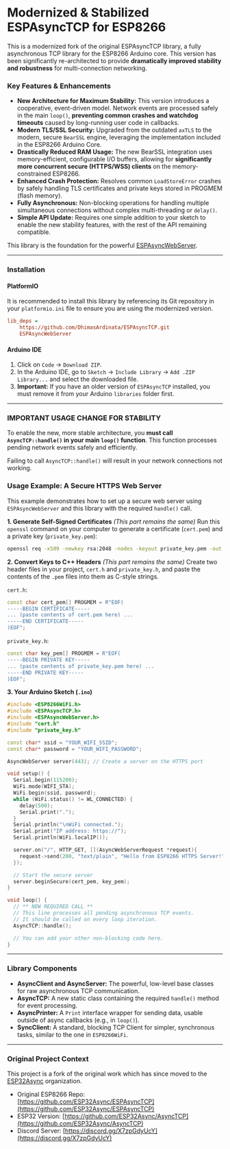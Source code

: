 # Modernized & Stabilized ESPAsyncTCP for ESP8266

This is a modernized fork of the original ESPAsyncTCP library, a fully asynchronous TCP library for the ESP8266 Arduino core. This version has been significantly re-architected to provide **dramatically improved stability and robustness** for multi-connection networking.

### Key Features & Enhancements

- **New Architecture for Maximum Stability:** This version introduces a cooperative, event-driven model. Network events are processed safely in the main `loop()`, **preventing common crashes and watchdog timeouts** caused by long-running user code in callbacks.
- **Modern TLS/SSL Security:** Upgraded from the outdated `axTLS` to the modern, secure `BearSSL` engine, leveraging the implementation included in the ESP8266 Arduino Core.
- **Drastically Reduced RAM Usage:** The new BearSSL integration uses memory-efficient, configurable I/O buffers, allowing for **significantly more concurrent secure (HTTPS/WSS) clients** on the memory-constrained ESP8266.
- **Enhanced Crash Protection:** Resolves common `LoadStoreError` crashes by safely handling TLS certificates and private keys stored in PROGMEM (flash memory).
- **Fully Asynchronous:** Non-blocking operations for handling multiple simultaneous connections without complex multi-threading or `delay()`.
- **Simple API Update:** Requires one simple addition to your sketch to enable the new stability features, with the rest of the API remaining compatible.

This library is the foundation for the powerful [ESPAsyncWebServer](https://github.com/DhimasArdinata/ESPAsyncWebServer).

---

### Installation

#### PlatformIO

It is recommended to install this library by referencing its Git repository in your `platformio.ini` file to ensure you are using the modernized version.

```ini
lib_deps =
    https://github.com/DhimasArdinata/ESPAsyncTCP.git
    ESPAsyncWebServer
```

#### Arduino IDE

1.  Click on `Code` -> `Download ZIP`.
2.  In the Arduino IDE, go to `Sketch` -> `Include Library` -> `Add .ZIP Library...` and select the downloaded file.
3.  **Important:** If you have an older version of `ESPAsyncTCP` installed, you must remove it from your Arduino `libraries` folder first.

---

### **IMPORTANT USAGE CHANGE FOR STABILITY**

To enable the new, more stable architecture, you **must call `AsyncTCP::handle()` in your main `loop()` function**. This function processes pending network events safely and efficiently.

Failing to call `AsyncTCP::handle()` will result in your network connections not working.

### Usage Example: A Secure HTTPS Web Server

This example demonstrates how to set up a secure web server using `ESPAsyncWebServer` and this library with the required `handle()` call.

**1. Generate Self-Signed Certificates**
_(This part remains the same)_
Run this `openssl` command on your computer to generate a certificate (`cert.pem`) and a private key (`private_key.pem`):

```bash
openssl req -x509 -newkey rsa:2048 -nodes -keyout private_key.pem -out cert.pem -sha256 -days 3650 -subj "/CN=esp8266.local"
```

**2. Convert Keys to C++ Headers**
_(This part remains the same)_
Create two header files in your project, `cert.h` and `private_key.h`, and paste the contents of the `.pem` files into them as C-style strings.

`cert.h`:

```cpp
const char cert_pem[] PROGMEM = R"EOF(
-----BEGIN CERTIFICATE-----
... (paste contents of cert.pem here) ...
-----END CERTIFICATE-----
)EOF";
```

`private_key.h`:

```cpp
const char key_pem[] PROGMEM = R"EOF(
-----BEGIN PRIVATE KEY-----
... (paste contents of private_key.pem here) ...
-----END PRIVATE KEY-----
)EOF";
```

**3. Your Arduino Sketch (`.ino`)**

```cpp
#include <ESP8266WiFi.h>
#include <ESPAsyncTCP.h>
#include <ESPAsyncWebServer.h>
#include "cert.h"
#include "private_key.h"

const char* ssid = "YOUR_WIFI_SSID";
const char* password = "YOUR_WIFI_PASSWORD";

AsyncWebServer server(443); // Create a server on the HTTPS port

void setup() {
  Serial.begin(115200);
  WiFi.mode(WIFI_STA);
  WiFi.begin(ssid, password);
  while (WiFi.status() != WL_CONNECTED) {
    delay(500);
    Serial.print(".");
  }
  Serial.println("\nWiFi connected.");
  Serial.print("IP address: https://");
  Serial.println(WiFi.localIP());

  server.on("/", HTTP_GET, [](AsyncWebServerRequest *request){
    request->send(200, "text/plain", "Hello from ESP8266 HTTPS Server!");
  });

  // Start the secure server
  server.beginSecure(cert_pem, key_pem);
}

void loop() {
  // ** NEW REQUIRED CALL **
  // This line processes all pending asynchronous TCP events.
  // It should be called on every loop iteration.
  AsyncTCP::handle();

  // You can add your other non-blocking code here.
}
```

---

### Library Components

- **AsyncClient and AsyncServer:** The powerful, low-level base classes for raw asynchronous TCP communication.
- **AsyncTCP:** A new static class containing the required `handle()` method for event processing.
- **AsyncPrinter:** A `Print` interface wrapper for sending data, usable outside of async callbacks (e.g., in `loop()`).
- **SyncClient:** A standard, blocking TCP Client for simpler, synchronous tasks, similar to the one in `ESP8266WiFi`.

---

### Original Project Context

This project is a fork of the original work which has since moved to the [ESP32Async](https://github.com/ESP32Async) organization.

- Original ESP8266 Repo: [https://github.com/ESP32Async/ESPAsyncTCP](https://github.com/ESP32Async/ESPAsyncTCP)
- ESP32 Version: [https://github.com/ESP32Async/AsyncTCP](https://github.com/ESP32Async/AsyncTCP)
- Discord Server: [https://discord.gg/X7zpGdyUcY](https://discord.gg/X7zpGdyUcY)

